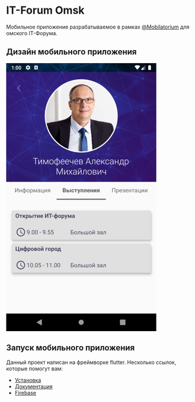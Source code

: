 # IT-Forum Omsk

  Мобильное приложение разрабатываемое в рамках [@Mobilatorium](https://vk.com/mobilatorium)
для омского IT-Форума.

## Дизайн мобильного приложения

![Alt-текст](https://github.com/Elegerd/it_forum_omsk/blob/master/screenshot/Screenshot.png "Speaker IT-Forum")

## Запуск мобильного приложения

Данный проект написан на фреймворке flutter.
Несколько ссылок, которые помогут вам:
- [Установка](https://flutter.dev/docs/get-started/install)
- [Документация](https://flutter.dev/docs)
- [Firebase](https://flutter.dev/docs)
